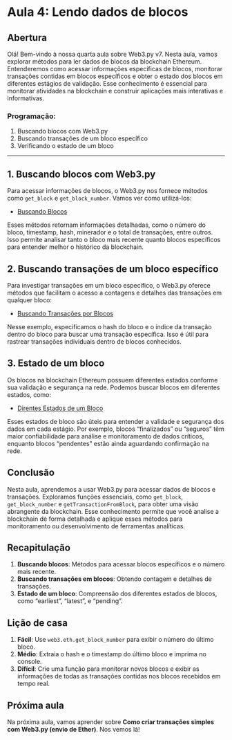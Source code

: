 # Aula 4: **Lendo dados de blocos**

## Abertura

Olá! Bem-vindo à nossa quarta aula sobre Web3.py v7. Nesta aula, vamos explorar métodos para ler dados de blocos da blockchain Ethereum. Entenderemos como acessar informações específicas de blocos, monitorar transações contidas em blocos específicos e obter o estado dos blocos em diferentes estágios de validação. Esse conhecimento é essencial para monitorar atividades na blockchain e construir aplicações mais interativas e informativas.

### Programação:

1. Buscando blocos com Web3.py
2. Buscando transações de um bloco específico
3. Verificando o estado de um bloco

---

## 1. Buscando blocos com Web3.py

Para acessar informações de blocos, o Web3.py nos fornece métodos como `get_block` e `get_block_number`. Vamos ver como utilizá-los:

- [Buscando Blocos](../playground/aula4/get_block.py)

Esses métodos retornam informações detalhadas, como o número do bloco, timestamp, hash, minerador e o total de transações, entre outros. Isso permite analisar tanto o bloco mais recente quanto blocos específicos para entender melhor o histórico da blockchain.

## 2. Buscando transações de um bloco específico

Para investigar transações em um bloco específico, o Web3.py oferece métodos que facilitam o acesso a contagens e detalhes das transações em qualquer bloco:

- [Buscando Transações por Blocos](../playground/aula4/get_tx_from_block.py)

Nesse exemplo, especificamos o hash do bloco e o índice da transação dentro do bloco para buscar uma transação específica. Isso é útil para rastrear transações individuais dentro de blocos conhecidos.

## 3. Estado de um bloco

Os blocos na blockchain Ethereum possuem diferentes estados conforme sua validação e segurança na rede. Podemos buscar blocos em diferentes estados, como:

- [Direntes Estados de um Bloco](../playground/aula4/get_block_state.py)

Esses estados de bloco são úteis para entender a validade e segurança dos dados em cada estágio. Por exemplo, blocos “finalizados” ou “seguros” têm maior confiabilidade para análise e monitoramento de dados críticos, enquanto blocos “pendentes” estão ainda aguardando confirmação na rede.

## Conclusão

Nesta aula, aprendemos a usar Web3.py para acessar dados de blocos e transações. Exploramos funções essenciais, como `get_block`, `get_block_number` e `getTransactionFromBlock`, para obter uma visão abrangente da blockchain. Esse conhecimento permite que você analise a blockchain de forma detalhada e aplique esses métodos para monitoramento ou desenvolvimento de ferramentas analíticas.

## Recapitulação

1. **Buscando blocos**: Métodos para acessar blocos específicos e o número mais recente.
2. **Buscando transações em blocos**: Obtendo contagem e detalhes de transações.
3. **Estado de um bloco**: Compreensão dos diferentes estados de blocos, como “earliest”, “latest”, e “pending”.

## Lição de casa

1. **Fácil**: Use `web3.eth.get_block_number` para exibir o número do último bloco.
2. **Médio**: Extraia o hash e o timestamp do último bloco e imprima no console.
3. **Difícil**: Crie uma função para monitorar novos blocos e exibir as informações de todas as transações contidas nos blocos recebidos em tempo real.

## Próxima aula

Na próxima aula, vamos aprender sobre **Como criar transações simples com Web3.py (envio de Ether)**. Nos vemos lá!
